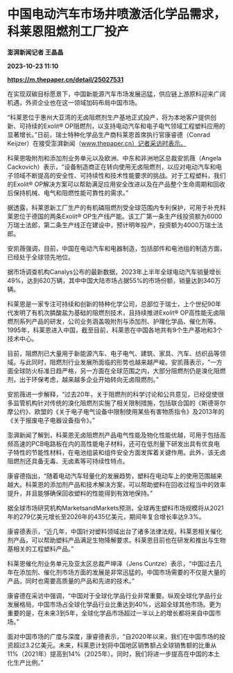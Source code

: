 # 中国电动汽车市场井喷激活化学品需求，科莱恩阻燃剂工厂投产
**澎湃新闻记者 王晶晶**

**2023-10-23 11:10**

**https://m.thepaper.cn/detail/25027531**

在实现双碳目标愿景下，中国新能源汽车市场发展迅猛，供应链上游原料迎来广阔机遇，外资企业也在这一领域加码布局中国市场。

“科莱恩位于惠州大亚湾的无卤阻燃剂生产基地正式投产，将为本地客户提供创新、可持续的Exolit® OP阻燃剂，以支持电动汽车和电子电气领域工程塑料应用的显著增长。”日前，瑞士特种化学品生产商科莱恩首席执行官康睿德（Conrad Keijzer）在接受澎湃新闻（www.thepaper.cn）记者采访时表示。

科莱恩吸附剂和添加剂业务单元以及欧洲、中东和非洲地区总裁安凯薇（Angela Cackovich）表示，“设备制造商正在转向使用无卤阻燃剂，以应对电动汽车和电子领域不断提高的安全性、可持续性和技术性能要求的挑战。对于工程塑料，我们的Exolit® OP解决方案可以帮助满足应用安全改进以及在产品整个生命周期和回收后保持机械、电气和阻燃性能可靠性的需求。”

据透露，科莱恩新工厂生产的有机磷阻燃剂受全球范围内专利保护，可用于补充科莱恩位于德国的两条Exolit® OP生产线产能。该工厂第一条生产线投资额为6000万瑞士法郎，第二条生产线正在建设中，预计明年投产，投资额为4000万瑞士法郎。

安凯薇强调，目前，中国在电动汽车和电器制造，包括部件和电池组的制造方面，已经处于全球领先地位。

据市场调查机构Canalys公布的最新数据，2023年上半年全球电动汽车销量增长49%，达到620万辆，其中中国大陆市场占据55%的市场份额，销量达到340万辆。

科莱恩是一家专注可持续和创新的特种化学公司，总部位于瑞士，上个世纪90年代发明了有机次膦酸盐为基础的阻燃剂技术，且持续推进Exolit® OP高性能无卤阻燃剂系列产品的研发，公司业务涵盖吸附剂与添加剂、护理化学品、催化剂等。1995年，科莱恩进入中国，截至目前，科莱恩在中国各地共有9个生产基地和3个技术中心。

目前，阻燃剂已大量用于新能源汽车、电子电气、建筑、家具、汽车、纺织品等领域。与此同时，阻燃剂行业发展所面临的形势也越来越严峻。安凯薇表示，“一方面全球防火标准日趋严格，另一方面在全球范围之内，大部分阻燃剂仍是溴化阻燃剂，出于环保考虑，越来越多企业开始转向无卤阻燃剂。”

安凯薇进一步解释，“过去20年，关于阻燃剂的科学讨论和公共意见，已经促使很多监管机构针对传统的溴化阻燃剂实施了相关限制措施，包括联合国的《斯德哥尔摩公约》、欧盟的《关于电子电气设备中限制使用某些有害物质指令》及2013年的《关于报废电子电器设备指令》。”

澎湃新闻了解到，科莱恩无卤阻燃剂产品电气性能及物化性能优越，可用于包括高频高速的PCB电路板在内的高性能电子材料，还可在低剂量下研发出具有优良电子特性的节能性材料，在电池组装和组件安全方面发挥着关键作用。此外，该无卤阻燃剂还具备无毒、无卤素等可持续性特点。

康睿德指出，“随着电动汽车轻量化的发展趋势，塑料在电动车上的使用范围越来越大。科莱恩的添加剂产品和技术解决方案，可以帮助塑料在回收过程当中的效率提升，并且能够确保回收塑料的性能得到有效地保持。”

据全球市场研究机构MarketsandMarkets预测，全球再生塑料市场规模将从2021年的279亿美元增长至2026年的435亿美元，期间年复合增长率达9.3%。

康睿德表示，“近几年，中国针对塑料领域出台了诸多法律法规，科莱恩相关催化剂产品，可以帮助塑料产品满足生物降解要求。科莱恩目前也在研发和推出与生物基相关的工程塑料产品。”

科莱恩催化剂业务单元及亚太区总裁严坤泽（Jens Cuntze）表示，“中国过去几年在添加剂、催化剂市场方面的发展是非常迅猛的。中国市场需要的不仅是大量的产品，同时也需要高质量的产品和先进的技术。”

康睿德在采访中强调，“中国对于全球化学品行业非常重要。纵观全球化学品行业发展格局，中国市场占全球化学品行业比重达到40%，远超全球其他市场。更为重要的是，在未来3到5年，全球化学品市场超过一半以上的增长都将来自中国市场。”

面对中国市场的广度与深度，康睿德表示，“自2020年以来，我们在中国市场的投资超过3.2亿美元。未来，科莱恩计划将中国地区销售额占全球销售额的比重从11%（2021年）提高到14%（2025年）。同时，我们将进一步提高在中国的本土化生产比例。”